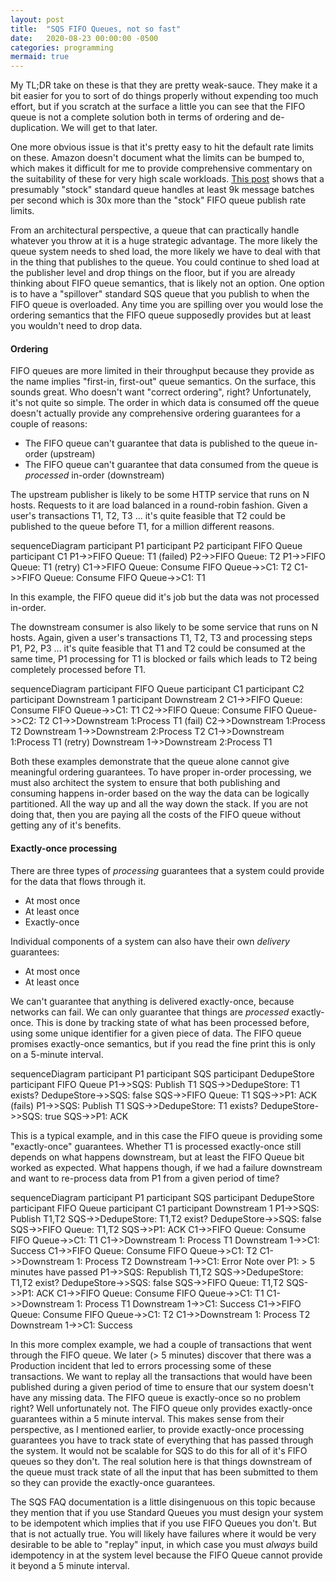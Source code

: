 ```yaml
---
layout: post
title:  "SQS FIFO Queues, not so fast"
date:   2020-08-23 00:00:00 -0500
categories: programming
mermaid: true
---
```


My TL;DR take on these is that they are pretty weak-sauce. They make it a bit easier for you to sort of do things properly without expending too much effort, but if you scratch at the surface a little you can see that the FIFO queue is not a complete solution both in terms of ordering and de-duplication. We will get to that later.

One more obvious issue is that it's pretty easy to hit the default rate limits on these. Amazon doesn't document what the limits can be bumped to, which makes it difficult for me to provide comprehensive commentary on the suitability of these for very high scale workloads. [This post](https://softwaremill.com/amazon-sqs-performance-latency/) shows that a presumably "stock" standard queue handles at least 9k message batches per second which is 30x more than the "stock" FIFO queue publish rate limits.

From an architectural perspective, a queue that can practically handle whatever you throw at it is a huge strategic advantage. The more likely the queue system needs to shed load, the more likely we have to deal with that in the thing that publishes to the queue. You could continue to shed load at the publisher level and drop things on the floor, but if you are already thinking about FIFO queue semantics, that is likely not an option. One option is to have a "spillover" standard SQS queue that you publish to when the FIFO queue is overloaded. Any time you are spilling over you would lose the ordering semantics that the FIFO queue supposedly provides but at least you wouldn't need to drop data.

#### Ordering

FIFO queues are more limited in their throughput because they provide as the name implies "first-in, first-out" queue semantics. On the surface, this sounds great. Who doesn't want "correct ordering", right? Unfortunately, it's not quite so simple. The order in which data is consumed off the queue doesn't actually provide any comprehensive ordering guarantees for a couple of reasons:

- The FIFO queue can't guarantee that data is published to the queue in-order (upstream)
- The FIFO queue can't guarantee that data consumed from the queue is *processed* in-order (downstream)

The upstream publisher is likely to be some HTTP service that runs on N hosts. Requests to it are load balanced in a round-robin fashion. Given a user's transactions T1, T2, T3 ... it's quite feasible that T2 could be published to the queue before T1, for a million different reasons.

<div class="mermaid">
sequenceDiagram
    participant P1
    participant P2
    participant FIFO Queue
    participant C1
    P1->>FIFO Queue: T1 (failed)
    P2->>FIFO Queue: T2
    P1->>FIFO Queue: T1 (retry)
    C1->>FIFO Queue: Consume
    FIFO Queue->>C1: T2
    C1->>FIFO Queue: Consume
    FIFO Queue->>C1: T1
</div>

In this example, the FIFO queue did it's job but the data was not processed in-order.

The downstream consumer is also likely to be some service that runs on N hosts. Again, given a user's transactions T1, T2, T3 and processing steps P1, P2, P3 ... it's quite feasible that T1 and T2 could be consumed at the same time, P1 processing for T1 is blocked or fails which leads to T2 being completely processed before T1.

<div class="mermaid">
sequenceDiagram
    participant FIFO Queue
    participant C1
    participant C2
    participant Downstream 1
    participant Downstream 2
    C1->>FIFO Queue: Consume
    FIFO Queue->>C1: T1
    C2->>FIFO Queue: Consume
    FIFO Queue->>C2: T2
    C1->>Downstream 1:Process T1 (fail)
    C2->>Downstream 1:Process T2
    Downstream 1->>Downstream 2:Process T2
    C1->>Downstream 1:Process T1 (retry)
    Downstream 1->>Downstream 2:Process T1
</div>

Both these examples demonstrate that the queue alone cannot give meaningful ordering guarantees. To have proper in-order processing, we must also architect the system to ensure that both publishing and consuming happens in-order based on the way the data can be logically partitioned. All the way up and all the way down the stack. If you are not doing that, then you are paying all the costs of the FIFO queue without getting any of it's benefits.

#### Exactly-once processing

There are three types of *processing* guarantees that a system could provide for the data that flows through it.

- At most once
- At least once
- Exactly-once

Individual components of a system can also have their own *delivery* guarantees:

- At most once
- At least once

We can't guarantee that anything is delivered exactly-once, because networks can fail. We can only guarantee that things are *processed* exactly-once. This is done by tracking state of what has been processed before, using some unique identifier for a given piece of data. The FIFO queue promises exactly-once semantics, but if you read the fine print this is only on a 5-minute interval.

<div class="mermaid">
sequenceDiagram
    participant P1
    participant SQS
    participant DedupeStore
    participant FIFO Queue
    P1->>SQS: Publish T1
    SQS->>DedupeStore: T1 exists?
    DedupeStore->>SQS: false
    SQS->>FIFO Queue: T1
    SQS->>P1: ACK (fails)
    P1->>SQS: Publish T1
    SQS->>DedupeStore: T1 exists?
    DedupeStore->>SQS: true
    SQS->>P1: ACK
</div>

This is a typical example, and in this case the FIFO queue is providing some "exactly-once" guarantees. Whether T1 is processed exactly-once still depends on what happens downstream, but at least the FIFO Queue bit worked as expected. What happens though, if we had a failure downstream and want to re-process data from P1 from a given period of time?

<div class="mermaid">
sequenceDiagram
    participant P1
    participant SQS
    participant DedupeStore
    participant FIFO Queue
    participant C1
    participant Downstream 1
    P1->>SQS: Publish T1,T2
    SQS->>DedupeStore: T1,T2 exist?
    DedupeStore->>SQS: false
    SQS->>FIFO Queue: T1,T2
    SQS->>P1: ACK
    C1->>FIFO Queue: Consume
    FIFO Queue->>C1: T1
    C1->>Downstream 1: Process T1
    Downstream 1->>C1: Success
    C1->>FIFO Queue: Consume
    FIFO Queue->>C1: T2
    C1->>Downstream 1: Process T2
    Downstream 1->>C1: Error
    Note over P1: > 5 minutes have passed
    P1->>SQS: Republish T1,T2
    SQS->>DedupeStore: T1,T2 exist?
    DedupeStore->>SQS: false
    SQS->>FIFO Queue: T1,T2
    SQS->>P1: ACK
    C1->>FIFO Queue: Consume
    FIFO Queue->>C1: T1
    C1->>Downstream 1: Process T1
    Downstream 1->>C1: Success
    C1->>FIFO Queue: Consume
    FIFO Queue->>C1: T2
    C1->>Downstream 1: Process T2
    Downstream 1->>C1: Success
</div>

In this more complex example, we had a couple of transactions that went through the FIFO queue. We later (> 5 minutes) discover that there was a Production incident that led to errors processing some of these transactions. We want to replay all the transactions that would have been published during a given period of time to ensure that our system doesn't have any missing data. The FIFO queue is exactly-once so no problem right? Well unfortunately not. The FIFO queue only provides exactly-once guarantees within a 5 minute interval. This makes sense from their perspective, as I mentioned earlier, to provide exactly-once processing guarantees you have to track state of everything that has passed through the system. It would not be scalable for SQS to do this for all of it's FIFO queues so they don't. The real solution here is that things downstream of the queue must track state of all the input that has been submitted to them so they can provide the exactly-once guarantees.

The SQS FAQ documentation is a little disingenuous on this topic because they mention that if you use Standard Queues you must design your system to be idempotent which implies that if you use FIFO Queues you don't. But that is not actually true. You will likely have failures where it would be very desirable to be able to "replay" input, in which case you must *always* build idempotency in at the system level because the FIFO Queue cannot provide it beyond a 5 minute interval.
